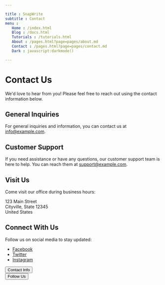 ```yaml
---

title : SnapWrite
subtitle : Contact
menu :
   Home : /index.html
   Blog : /docs.html
   Tutorials : /tutorials.html
   About : /pages.html?page=pages/about.md
   Contact : /pages.html?page=pages/contact.md
   Dark : javascript:darkmode()

---
```


# Contact Us

We'd love to hear from you! Please feel free to reach out using the contact information below.

## General Inquiries

For general inquiries and information, you can contact us at [info@example.com](mailto:info@example.com).

## Customer Support

If you need assistance or have any questions, our customer support team is here to help. You can reach them at [support@example.com](mailto:support@example.com).

## Visit Us

Come visit our office during business hours:

123 Main Street  
Cityville, State 12345  
United States

## Connect With Us

Follow us on social media to stay updated:

- [Facebook](https://www.facebook.com/example)
- [Twitter](https://twitter.com/example)
- [Instagram](https://www.instagram.com/example)

<!-- Bootstrap Styling -->
<div class="container mt-5">
  <div class="row">
    <div class="col-md-6">
      <button class="btn btn-primary">Contact Info</button>
    </div>
    <div class="col-md-6">
      <button class="btn btn-secondary">Follow Us</button>
    </div>
  </div>
</div>
